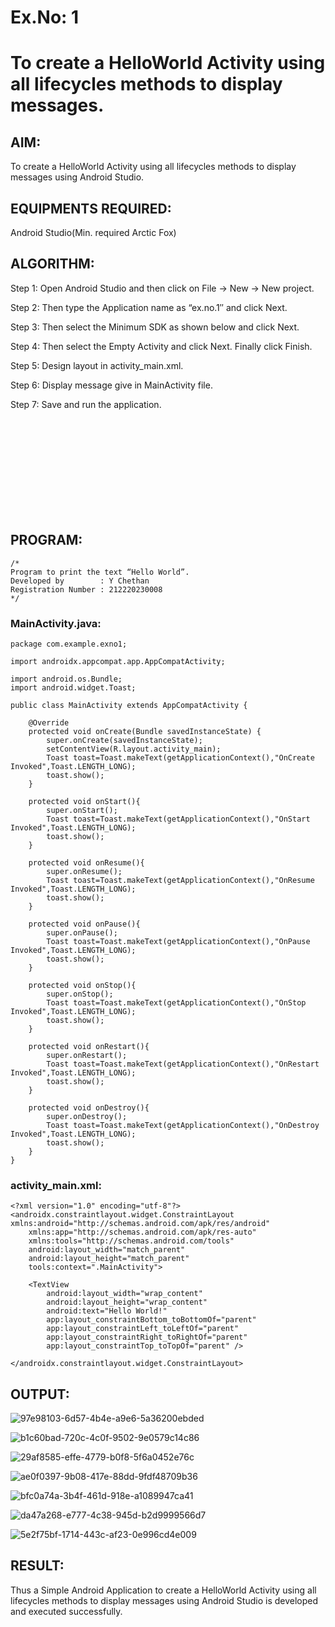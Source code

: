 # Ex.No: 1
# To create a HelloWorld Activity using all lifecycles methods to display messages.

## AIM:

To create a HelloWorld Activity using all lifecycles methods to display messages using Android Studio.

## EQUIPMENTS REQUIRED:

Android Studio(Min. required Arctic Fox)

## ALGORITHM:

Step 1: Open Android Studio and then click on File -> New -> New project.

Step 2: Then type the Application name as “ex.no.1″ and click Next. 

Step 3: Then select the Minimum SDK as shown below and click Next.

Step 4: Then select the Empty Activity and click Next. Finally click Finish.

Step 5: Design layout in activity_main.xml.

Step 6: Display message give in MainActivity file.

Step 7: Save and run the application.

<br><br><br><br><br><br><br><br><br>

## PROGRAM:
```
/*
Program to print the text “Hello World”.
Developed by        : Y Chethan
Registration Number : 212220230008
*/
```
### MainActivity.java:
```
package com.example.exno1;

import androidx.appcompat.app.AppCompatActivity;

import android.os.Bundle;
import android.widget.Toast;

public class MainActivity extends AppCompatActivity {

    @Override
    protected void onCreate(Bundle savedInstanceState) {
        super.onCreate(savedInstanceState);
        setContentView(R.layout.activity_main);
        Toast toast=Toast.makeText(getApplicationContext(),"OnCreate Invoked",Toast.LENGTH_LONG);
        toast.show();
    }

    protected void onStart(){
        super.onStart();
        Toast toast=Toast.makeText(getApplicationContext(),"OnStart Invoked",Toast.LENGTH_LONG);
        toast.show();
    }

    protected void onResume(){
        super.onResume();
        Toast toast=Toast.makeText(getApplicationContext(),"OnResume Invoked",Toast.LENGTH_LONG);
        toast.show();
    }

    protected void onPause(){
        super.onPause();
        Toast toast=Toast.makeText(getApplicationContext(),"OnPause Invoked",Toast.LENGTH_LONG);
        toast.show();
    }

    protected void onStop(){
        super.onStop();
        Toast toast=Toast.makeText(getApplicationContext(),"OnStop Invoked",Toast.LENGTH_LONG);
        toast.show();
    }

    protected void onRestart(){
        super.onRestart();
        Toast toast=Toast.makeText(getApplicationContext(),"OnRestart Invoked",Toast.LENGTH_LONG);
        toast.show();
    }

    protected void onDestroy(){
        super.onDestroy();
        Toast toast=Toast.makeText(getApplicationContext(),"OnDestroy Invoked",Toast.LENGTH_LONG);
        toast.show();
    }
}
```
### activity_main.xml:
```
<?xml version="1.0" encoding="utf-8"?>
<androidx.constraintlayout.widget.ConstraintLayout xmlns:android="http://schemas.android.com/apk/res/android"
    xmlns:app="http://schemas.android.com/apk/res-auto"
    xmlns:tools="http://schemas.android.com/tools"
    android:layout_width="match_parent"
    android:layout_height="match_parent"
    tools:context=".MainActivity">

    <TextView
        android:layout_width="wrap_content"
        android:layout_height="wrap_content"
        android:text="Hello World!"
        app:layout_constraintBottom_toBottomOf="parent"
        app:layout_constraintLeft_toLeftOf="parent"
        app:layout_constraintRight_toRightOf="parent"
        app:layout_constraintTop_toTopOf="parent" />

</androidx.constraintlayout.widget.ConstraintLayout>
```
## OUTPUT:
![97e98103-6d57-4b4e-a9e6-5a36200ebded](https://user-images.githubusercontent.com/75234991/162582238-7b7185c0-e593-477f-b3dd-52deafb2c79d.jpg)

![b1c60bad-720c-4c0f-9502-9e0579c14c86](https://user-images.githubusercontent.com/75234991/162582053-e2a74d4c-2d53-428c-8f11-56e0c57c99d6.jpg)

![29af8585-effe-4779-b0f8-5f6a0452e76c](https://user-images.githubusercontent.com/75234991/162582077-9e27b901-ce49-49c6-ba8d-d114ab9d5839.jpg)

![ae0f0397-9b08-417e-88dd-9fdf48709b36](https://user-images.githubusercontent.com/75234991/162582089-a196b7cc-d02f-4530-9169-6d5b6a93cf9d.jpg)

![bfc0a74a-3b4f-461d-918e-a1089947ca41](https://user-images.githubusercontent.com/75234991/162582093-641e42cd-8924-41bc-b1f1-9433ed60d483.jpg)

![da47a268-e777-4c38-945d-b2d9999566d7](https://user-images.githubusercontent.com/75234991/162582095-a7b11315-5586-4a41-bc82-2e01df4d769a.jpg)

![5e2f75bf-1714-443c-af23-0e996cd4e009](https://user-images.githubusercontent.com/75234991/162582101-418549e7-72a5-4fa8-9899-034f3bbb6147.jpg)

## RESULT:
Thus a Simple Android Application to create a HelloWorld Activity using all lifecycles methods to display messages using Android Studio is developed and executed successfully.
